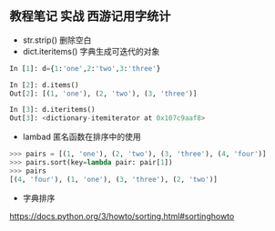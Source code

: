 ## 教程笔记 实战 西游记用字统计
   * str.strip()  删除空白
   * dict.iteritems()  字典生成可迭代的对象
```python
In [1]: d={1:'one',2:'two',3:'three'}

In [2]: d.items()
Out[2]: [(1, 'one'), (2, 'two'), (3, 'three')]

In [3]: d.iteritems()
Out[3]: <dictionary-itemiterator at 0x107c9aaf8>
```
* lambad 匿名函数在排序中的使用
```python
>>> pairs = [(1, 'one'), (2, 'two'), (3, 'three'), (4, 'four')]
>>> pairs.sort(key=lambda pair: pair[1])
>>> pairs
[(4, 'four'), (1, 'one'), (3, 'three'), (2, 'two')]
```
* 字典排序

<https://docs.python.org/3/howto/sorting.html#sortinghowto>
